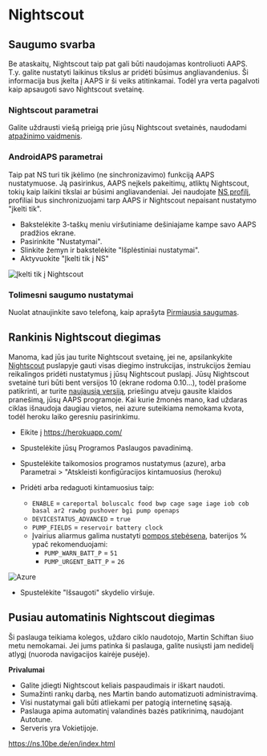 # Nightscout

## Saugumo svarba

Be ataskaitų, Nightscout taip pat gali būti naudojamas kontroliuoti AAPS. T.y. galite nustatyti laikinus tikslus ar pridėti būsimus angliavandenius. Ši informacija bus įkelta į AAPS ir ši veiks atitinkamai. Todėl yra verta pagalvoti kaip apsaugoti savo Nightscout svetainę.

### Nightscout parametrai

Galite uždrausti viešą prieigą prie jūsų Nightscout svetainės, naudodami [atpažinimo vaidmenis](http://www.nightscout.info/wiki/welcome/website-features/0-9-features/authentication-roles).

### AndroidAPS parametrai

Taip pat NS turi tik įkėlimo (ne sinchronizavimo) funkciją AAPS nustatymuose. Ją pasirinkus, AAPS neįkels pakeitimų, atliktų Nightscout, tokių kaip laikini tikslai ar būsimi angliavandeniai. Jei naudojate [NS profilį](../Configuration/Config-Builder#ns-profile), profiliai bus sinchronizuojami tarp AAPS ir Nightscout nepaisant nustatymo "įkelti tik".

* Bakstelėkite 3-taškų meniu viršutiniame dešiniajame kampe savo AAPS pradžios ekrane.
* Pasirinkite "Nustatymai".
* Slinkite žemyn ir bakstelėkite "Išplėstiniai nustatymai".
* Aktyvuokite "Įkelti tik į NS"

![Įkelti tik į Nightscout](../images/NSsafety.png)

### Tolimesni saugumo nustatymai

Nuolat atnaujinkite savo telefoną, kaip aprašyta [Pirmiausia saugumas](../Getting-Started/Safety-first.rst).

## Rankinis Nightscout diegimas

Manoma, kad jūs jau turite Nightscout svetainę, jei ne, apsilankykite [Nightscout](http://nightscout.github.io/nightscout/new_user/) puslapyje gauti visas diegimo instrukcijas, instrukcijos žemiau reikalingos pridėti nustatymus į jūsų Nightscout puslapį. Jūsų Nightscout svetainė turi būti bent versijos 10 (ekrane rodoma 0.10...), todėl prašome patikrinti, ar turite [naujausią versiją](http://www.nightscout.info/wiki/welcome/how-to-update-to-latest-cgm-remote-monitor-aka-cookie), priešingu atveju gausite klaidos pranešimą, jūsų AAPS programoje. Kai kurie žmonės mano, kad uždaras ciklas išnaudoja daugiau vietos, nei azure suteikiama nemokama kvota, todėl heroku laiko geresniu pasirinkimu.

* Eikite į https://herokuapp.com/

* Spustelėkite jūsų Programos Paslaugos pavadinimą.

* Spustelėkite taikomosios programos nustatymus (azure), arba Parametrai > "Atskleisti konfigūracijos kintamuosius (heroku)

* Pridėti arba redaguoti kintamuosius taip:
  
  * `ENABLE` = `careportal boluscalc food bwp cage sage iage iob cob basal ar2 rawbg pushover bgi pump openaps`
  * `DEVICESTATUS_ADVANCED` = `true`
  * `PUMP_FIELDS` = `reservoir battery clock`
  * Įvairius aliarmus galima nustatyti [pompos stebėsena](https://github.com/nightscout/cgm-remote-monitor#pump-pump-monitoring), baterijos % ypač rekomenduojami: 
    * `PUMP_WARN_BATT_P` = `51`
    * `PUMP_URGENT_BATT_P` = `26` 

![Azure](../images/nightscout1.png)

* Spustelėkite "Išsaugoti" skydelio viršuje.

## Pusiau automatinis Nightscout diegimas

Ši paslauga teikiama kolegos, uždaro ciklo naudotojo, Martin Schiftan šiuo metu nemokamai. Jei jums patinka ši paslauga, galite nusiųsti jam nedidelį atlygį (nuoroda navigacijos kairėje pusėje).

**Privalumai**

* Galite įdiegti Nightscout keliais paspaudimais ir iškart naudoti. 
* Sumažinti rankų darbą, nes Martin bando automatizuoti administravimą.
* Visi nustatymai gali būti atliekami per patogią internetinę sąsają. 
* Paslauga apima automatinį valandinės bazės patikrinimą, naudojant Autotune. 
* Serveris yra Vokietijoje.

<https://ns.10be.de/en/index.html>